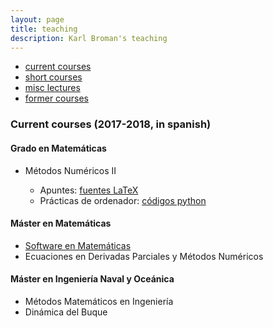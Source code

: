 ```yaml
---
layout: page
title: teaching
description: Karl Broman's teaching
---
```


<div class="navbar">
    <div class="navbar-inner">
        <ul class="nav">
            <li><a href="#current">current courses</a></li>
            <li><a href="#shortcourses">short courses</a></li>
            <li><a href="#misc">misc lectures</a></li>
            <li><a href="#old">former courses</a></li>
        </ul>
    </div>
</div>


### <a name="current"></a>Current courses (2017-2018, in spanish)

#### Grado en Matemáticas

* Métodos Numéricos II

  * Apuntes: [fuentes LaTeX](https://github.com/rrgalvan/apuntes-mnii)
  * Prácticas de ordenador: [códigos python](https://github.com/rrgalvan/python-mnii)

#### Máster en Matemáticas

* [Software en Matemáticas](https://nbviewer.jupyter.org/github/rrgalvan/Python4Maths/blob/master/Intro-to-Python/00.ipynb)
* Ecuaciones en Derivadas Parciales y Métodos Numéricos

#### Máster en Ingeniería Naval y Oceánica

* Métodos Matemáticos en Ingeniería
* Dinámica del Buque
